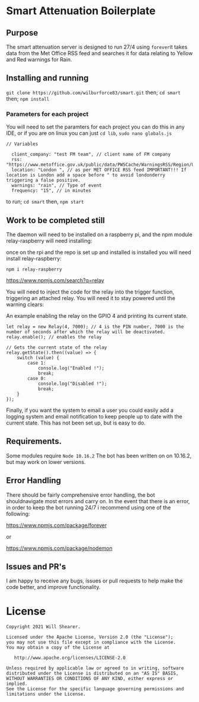 # **Smart Attenuation Boilerplate**  

## Purpose

The smart attenuation server is designed to run 27/4 using `forever`it takes data from the Met Office RSS feed and searches it for data relating to Yellow and Red warnings for Rain.

## Installing and running

`git clone https://github.com/wilburforce83/smart.git`
then;
`cd smart`
then;
`npm install`

### Parameters for each project

You will need to set the paramters for each project you can do this in any IDE, or if you are on linux you can just `cd lib`, `sudo nano globals.js`

```
// Variables

  client_company: "test FM team", // client name of FM company
  rss: "https://www.metoffice.gov.uk/public/data/PWSCache/WarningsRSS/Region/UK.xml",
  location: "London ", // as per MET OFFICE RSS feed IMPORTANT!!! If location is London add a space before " to avoid londonderry triggering a false positive.
  warnings: "rain", // Type of event
  frequency: "15", // in minutes
```

to run;
`cd smart` then, `npm start`


## Work to be completed still

The daemon will need to be installed on a raspberry pi, and the npm module relay-raspberry will need installing:

once on the rpi and the repo is set up and installed is installed you will need install relay-raspberry:

`npm i relay-raspberry`

https://www.npmjs.com/search?q=relay

You will need to inject the code for the relay into the trigger function, triggering an attached relay. You will need it to stay powered until the warning clears:

An example enabling the relay on the GPIO 4 and printing its current state.
```
let relay = new Relay(4, 7000); // 4 is the PIN number, 7000 is the number of seconds after which the relay will be deactivated.
relay.enable(); // enables the relay
 
// Gets the current state of the relay
relay.getState().then((value) => {
    switch (value) {
        case 1:
            console.log("Enabled !");
            break;
        case 0:
            console.log("Disabled !");
            break;
    }
});
```

Finally, if you want the system to email a user you could easily add a logging system and email notification to keep people up to date with the current state. This has not been set up, but is easy to do.


## Requirements.

Some modules require `Node 10.16.2` The bot has been written on on 10.16.2, but may work on lower versions.


## Error Handling

There should be fairly comprehensive error handling, the bot shouldnavigate most errors and carry on. In the event that there is an error, in order to keep the bot running 24/7 i recommend using one of the following:

https://www.npmjs.com/package/forever

or 

https://www.npmjs.com/package/nodemon

## Issues and PR's

I am happy to receive any bugs, issues or pull requests to help make the code better, and improve functionality.



License
=======

    Copyright 2021 Will Shearer.

    Licensed under the Apache License, Version 2.0 (the "License");
    you may not use this file except in compliance with the License.
    You may obtain a copy of the License at

       http://www.apache.org/licenses/LICENSE-2.0

    Unless required by applicable law or agreed to in writing, software
    distributed under the License is distributed on an "AS IS" BASIS,
    WITHOUT WARRANTIES OR CONDITIONS OF ANY KIND, either express or implied.
    See the License for the specific language governing permissions and
    limitations under the License.

